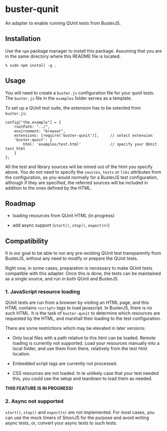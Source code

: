 

# buster-qunit #

An adapter to enable running QUnit tests from BusterJS.


## Installation ##

Use the `npm` package manager to install this package. Assuming
that you are in the same directory where this README file is
located:

    % sudo npm install -g .


## Usage ##

You will need to create a `buster.js` configuration file for
your qunit tests. The `buster.js` file in the `examples`
folder serves as a template.

To set up a QUnit test suite, the extension has to be selected from `buster.js`:

    config["the.example"] = {
        rootPath: "../",
        environment: "browser",
        extensions: [require('buster-qunit')],     // select extension
        'buster-qunit': {
            html: 'examples/test.html'             // specify your QUnit test html
        }
    };

All the test and library sources will be mined out of the html you specify above. You do not
need to specify the `sources`, `tests` or `libs` attributes from the configuration,
as you would normally for a BusterJS test configuration,
although if they are specified, the referred sources will be included in addition
to the ones defined by the HTML.


## Roadmap ##

- loading resources from QUnit HTML (in progress)

- add async support (`start()`, `stop()`, `expect(n)`)


## Compatibility ##

It is our goal to be able to run any pre-existing QUnit test transparently from BusterJS,
without any need to modify or prepare the QUnit tests.

Right now, in some cases, preparation is necessary to make QUnit tests 
compatible with this adapter. Once this is done, the tests can be maintained as a single
source, and run in both QUnit and BusterJS.


### 1. JavaScript resource loading ###

QUnit tests are run from a browser by visiting an HTML page, and this HTML contains `<script>` tags to load
javascript. In BusterJS, there is no such HTML. It is the task of `buster-qunit` to determine
which resources are requested by the HTML, and marshall their loading to the test
configuration.

There are some restrictions which may be elevated in later versions:

- Only local files with a path relative to this html can be loaded.
  Remote loading is currently not supported. Load your resources manually into
  a local folder, and use them from there, relatively from the test html location.

- Embedded script tags are currently not processed.

- CSS resources are not loaded. In te unlikely case that your test needed this,
  you could use the setup and teardown to load them as needed.

**THIS FEATURE IS IN PROGRESS!**


### 2. Async not supported ###

`start()`, `stop()` and `expect(n)` are not implemented. For most cases, you can use the 
mock timers of SinonJS for the purpose and avoid writing async tests, or,
convert your async tests to such tests.

